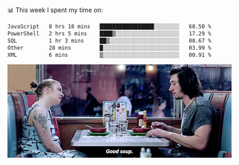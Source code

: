 📊 This week I spent my time on:
<!--START_SECTION:waka-->
```text
JavaScript   8 hrs 18 mins   █████████████████░░░░░░░░   68.50 % 
PowerShell   2 hrs 5 mins    ████▒░░░░░░░░░░░░░░░░░░░░   17.29 % 
SQL          1 hr 3 mins     ██▒░░░░░░░░░░░░░░░░░░░░░░   08.67 % 
Other        28 mins         █░░░░░░░░░░░░░░░░░░░░░░░░   03.99 % 
XML          6 mins          ▒░░░░░░░░░░░░░░░░░░░░░░░░   00.91 % 
```
<!--END_SECTION:waka-->


![](goodSoup.gif)
